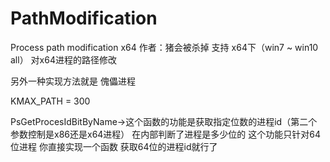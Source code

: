 # PathModification
Process path modification x64
作者：猪会被杀掉
支持 x64下（win7 ~ win10 all） 对x64进程的路径修改

另外一种实现方法就是 傀儡进程

KMAX_PATH = 300

PsGetProcesIdBitByName->这个函数的功能是获取指定位数的进程id（第二个参数控制是x86还是x64进程） 在内部判断了进程是多少位的 这个功能只针对64位进程 你直接实现一个函数 获取64位的进程id就行了
